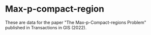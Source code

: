 # Max-p-compact-region

These are data for the paper "The Max-p-Compact-regions Problem" published in Transactions in GIS (2022).
